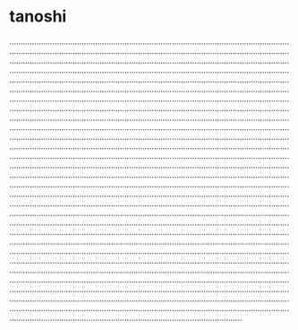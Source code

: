 # tanoshi

...................................................................................................................................................................................................................................................................................................................................................................................................................................................................................................................................................................................................................................................................................................................................................................................................................................................................................................................................................................................................................................................................................................................................................................................................................................................................................................................................................................................................................................................................................................................................................................................................................................................................................................................................................................................................................................................................................................................................................................................................................................................................................................................................................................................................................................................................................................................................................................................................................................................................................................................................................................................................................................................................................................................................................................................................................................................................................................................................................................................................................................................................................................................................................................................................................................................................................................................................................................................................................................................................................................................................................................................................................................................................................................................................................................................................................................................